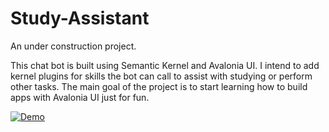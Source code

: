 # Study-Assistant
An under construction project.

This chat bot is built using Semantic Kernel and Avalonia UI. I intend to add kernel plugins for skills the bot can call to assist with studying or perform other tasks. The main goal of the project is to start learning how to build apps with Avalonia UI just for fun.

[![Demo](https://github.com/user-attachments/assets/b76df2f1-1d9c-4370-92f5-0427c809348f)](https://vimeo.com/991078023)
